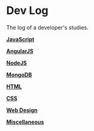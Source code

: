 # Dev Log

The log of a developer's studies.

**[JavaScript](https://github.com/eoop/dev-log/blob/master/resources/javascript.md)**

**[AngularJS](https://github.com/eoop/dev-log/blob/master/resources/angularjs.md)**

**[NodeJS](https://github.com/eoop/dev-log/blob/master/resources/nodejs.md)**

**[MongoDB](https://github.com/eoop/dev-log/blob/master/resources/mongodb.md)**

**[HTML](https://github.com/eoop/dev-log/blob/master/resources/html.md)**

**[CSS](https://github.com/eoop/dev-log/blob/master/resources/css.md)**

**[Web Design](https://github.com/eoop/dev-log/blob/master/resources/web-design.md)**

**[Miscellaneous](https://github.com/eoop/dev-log/blob/master/resources/miscellaneous.md)**




